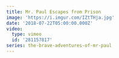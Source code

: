 ```yaml
---
title: Mr. Paul Escapes from Prison
image: 'https://i.imgur.com/IZtTHja.jpg'
date: '2018-07-22T05:00:00.000Z'
video:
  type: vimeo
  id: '281157817'
series: the-brave-adventures-of-mr-paul
---
```


